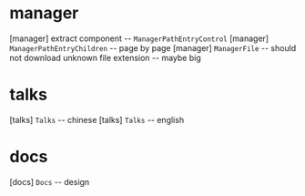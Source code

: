 # manager

[manager] extract component -- `ManagerPathEntryControl`
[manager] `ManagerPathEntryChildren` -- page by page
[manager] `ManagerFile` -- should not download unknown file extension -- maybe big

# talks

[talks] `Talks` -- chinese
[talks] `Talks` -- english

# docs

[docs] `Docs` -- design
